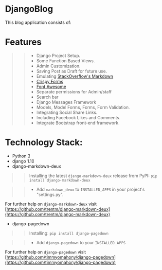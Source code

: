# DjangoBlog

This blog application consists of:

# Features
>>
>>- Django Project Setup.
>>- Some Function Based Views.
>>- Admin Customization.
>>- Saving Post as Draft for future use.
>>- Emulating [StackOverflow's Markdown](https://stackoverflow.com/editing-help)
>>- [Crispy Forms](http://django-crispy-forms.readthedocs.io/en/latest/)
>>- [Font Awesome](http://fontawesome.io/)
>>- Separate permissions for Admin/staff
>>- Search bar
>>- Django Messages Framework
>>- Models, Model Forms, Forms, Form Validation.
>>- Integrating Social Share Links.
>>- Including Facebook Likes and Comments.
>>- Integrate Bootstrap front-end framework.

# Technology Stack:
- Python 3
- django 1.10
- django-markdown-deux
>> Installing the latest ```django-markdown-deux``` release from PyPI:
```pip install django-markdown-deux```

>>- Add ```markdown_deux``` to ```INSTALLED_APPS``` in your project's "settings.py".

For further help on ```django-markdown-deux``` visit [https://github.com/trentm/django-markdown-deux](https://github.com/trentm/django-markdown-deux)

- django-pagedown
>> Installing: ```pip install django-pagedown```

>>- Add ```django-pagedown``` to your ```INSTALLED_APPS```

For further help on ```django-pagedown``` visit [https://github.com/timmyomahony/django-pagedown](https://github.com/timmyomahony/django-pagedown)
